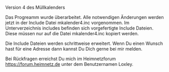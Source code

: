 Version 4 des Müllkalenders

Das Progreamm wurde überarbeitet. Alle notwendigen Änderungen werden jetzt in der Include Datei mkalender4.inc vorgenommen.
Im Unterverzeichnis includes befinden sich vorgefertigte Include Dateien. Diese müssen nur auf die Datei mkalender4.inc kopiert werden.

Die Include Dateien werden schrittweise erweitert. Wenn Du einen Wunsch hast für eine Adresse dann kannst Du Dich gerne bei mir melden.

Bei Rückfragen erreichst Du mich im Heimnetzforum https://forum.heimnetz.de unter dem Benutzernamen Loxley.

